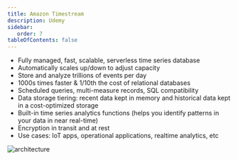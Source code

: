 ```yaml
---
title: Amazon Timestream
description: Udemy
sidebar:
   order: 7
tableOfContents: false
---
```


- Fully managed, fast, scalable, serverless time series database
- Automatically scales up/down to adjust capacity
- Store and analyze trillions of events per day
- 1000s times faster & 1/10th the cost of relational databases
- Scheduled queries, multi-measure records, SQL compatibility
- Data storage tiering: recent data kept in memory and historical data kept in a cost-optimized storage
- Built-in time series analytics functions (helps you identify patterns in your data in near real-time)
- Encryption in transit and at rest
- Use cases: IoT apps, operational applications, realtime analytics, etc

![architecture](/img/ts-arch.png)
